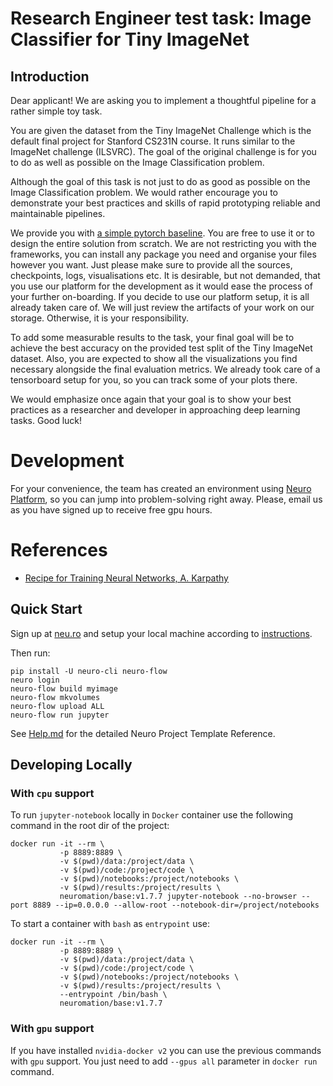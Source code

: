 # Research Engineer test task: Image Classifier for Tiny ImageNet
## Introduction
Dear applicant! We are asking you to implement a thoughtful pipeline for a rather simple toy task.

You are given the dataset from the Tiny ImageNet Challenge which is the default final project for Stanford CS231N course. It runs similar to the ImageNet challenge (ILSVRC). The goal of the original challenge is for you to do as well as possible on the Image Classification problem.

Although the goal of this task is not just to do as good as possible on the Image Classification problem. We would rather encourage you to demonstrate your best practices and skills of rapid prototyping reliable and maintainable pipelines.

We provide you with [a simple pytorch baseline](./notebooks/baseline.ipynb). You are free to use it or to design the entire solution from scratch. We are not restricting you with the frameworks, you can install any package you need and organise your files however you want. Just please make sure to provide all the sources, checkpoints, logs, visualisations etc. It is desirable, but not demanded, that you use our platform for the development as it would ease the process of your further on-boarding. If you decide to use our platform setup, it is all already taken care of. We will just review the artifacts of your work on our storage. Otherwise, it is your responsibility.

To add some measurable results to the task, your final goal will be to achieve the best accuracy on the provided test split of the Tiny ImageNet dataset. Also, you are expected to show all the visualizations you find necessary alongside the final evaluation metrics. We already took care of a tensorboard setup for you, so you can track some of your plots there.

We would emphasize once again that your goal is to show your best practices as a researcher and developer in approaching deep learning tasks. Good luck!

# Development
For your convenience, the team has created an environment using [Neuro Platform](https://app.neu.ro), so you can jump into problem-solving right away. Please, email us as you have signed up to receive free gpu hours.

# References

* [Recipe for Training Neural Networks, A. Karpathy](https://karpathy.github.io/2019/04/25/recipe/)

## Quick Start

Sign up at [neu.ro](https://app.neu.ro) and setup your local machine according to [instructions](https://docs.neu.ro).
 
Then run:

```shell
pip install -U neuro-cli neuro-flow
neuro login
neuro-flow build myimage
neuro-flow mkvolumes
neuro-flow upload ALL
neuro-flow run jupyter
```

See [Help.md](HELP.md) for the detailed Neuro Project Template Reference.

## Developing Locally

### With `cpu` support
To run `jupyter-notebook` locally in `Docker` container use the following command 
in the root dir of the project:
```shell
docker run -it --rm \
           -p 8889:8889 \
           -v $(pwd)/data:/project/data \
           -v $(pwd)/code:/project/code \
           -v $(pwd)/notebooks:/project/notebooks \
           -v $(pwd)/results:/project/results \
           neuromation/base:v1.7.7 jupyter-notebook --no-browser --port 8889 --ip=0.0.0.0 --allow-root --notebook-dir=/project/notebooks
```

To start a container with `bash` as `entrypoint` use:
 
```shell
docker run -it --rm \
           -p 8889:8889 \
           -v $(pwd)/data:/project/data \
           -v $(pwd)/code:/project/code \
           -v $(pwd)/notebooks:/project/notebooks \
           -v $(pwd)/results:/project/results \
           --entrypoint /bin/bash \
           neuromation/base:v1.7.7
```

### With `gpu` support

If you have installed `nvidia-docker v2` you can use the previous commands with 
`gpu` support. You just need to add `--gpus all` parameter in `docker run` command.
